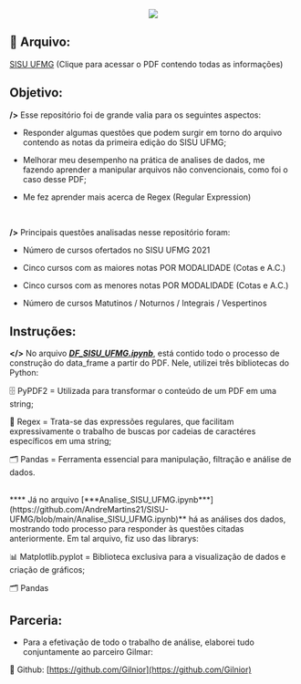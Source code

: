 <p align = "center"> 
 <img src = "https://user-images.githubusercontent.com/64978311/115966529-5df93f00-a504-11eb-9330-d67492b1253b.png"/>
 </p>

## 📂 Arquivo: 

[SISU UFMG](https://www.ufmg.br/sisu/wp-content/uploads/2021/04/M%C3%A1ximos-e-M%C3%ADnimos-ap%C3%B3s-Chamada-regular.pdf)
(Clique para acessar o PDF contendo todas as informações)

## Objetivo:

**/>** Esse repositório foi de grande valia para os seguintes aspectos: 

- Responder algumas questões que podem surgir em torno do arquivo contendo as notas da primeira edição do SISU UFMG;

- Melhorar meu desempenho na prática de analises de dados, me fazendo aprender a manipular arquivos não convencionais, como foi o caso desse PDF;

- Me fez aprender mais acerca de Regex (Regular Expression)
<br>

**/>** Principais questões analisadas nesse repositório foram:

- Número de cursos ofertados no SISU UFMG 2021

- Cinco cursos com as maiores notas POR MODALIDADE (Cotas e A.C.)

- Cinco cursos com as menores notas POR MODALIDADE (Cotas e A.C.)

- Número de cursos Matutinos / Noturnos / Integrais / Vespertinos

## Instruções:

**</>** No arquivo [***DF_SISU_UFMG.ipynb***](https://github.com/AndreMartins21/SISU-UFMG/blob/main/DF_SISU_UFMG.ipynb), está contido todo o processo de construção do data_frame a partir do PDF. Nele, utilizei três bibliotecas do Python: 

🗄️ PyPDF2 = Utilizada para transformar o conteúdo de um PDF em uma string;

🔎 Regex = Trata-se das expressões regulares, que facilitam expressivamente o trabalho de buscas por cadeias de caractéres específicos em uma string;

🗂️ Pandas = Ferramenta essencial para manipulação, filtração e análise de dados. 

</br>
**</>** Já no arquivo [***Analise_SISU_UFMG.ipynb***](https://github.com/AndreMartins21/SISU-UFMG/blob/main/Analise_SISU_UFMG.ipynb)** há as análises dos dados, mostrando todo processo para responder às questões citadas anteriormente. Em tal arquivo, fiz uso das librarys:

📊 Matplotlib.pyplot = Biblioteca exclusiva para a visualização de dados e criação de gráficos;

🗂️ Pandas


## Parceria:

- Para a efetivação de todo o trabalho de análise, elaborei tudo conjuntamente ao parceiro Gilmar:

🔗 Github: [https://github.com/Gilnior](https://github.com/Gilnior)

